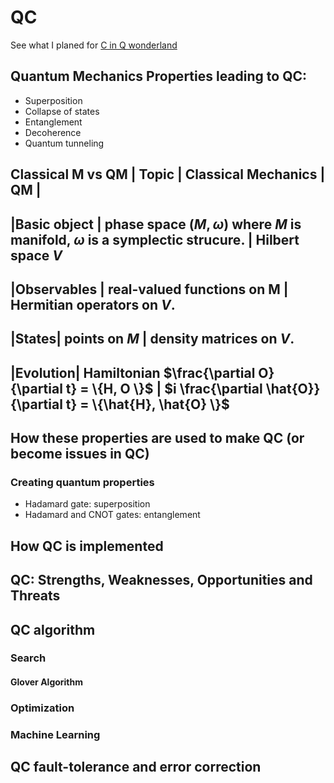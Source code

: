 # QC

See what I planed for [C in Q wonderland](https://github.com/tatpongkatanyukul/AdventureBook/blob/main/CinQWonder/readme.md)

## Quantum Mechanics Properties leading to QC:
  * Superposition
  * Collapse of states
  * Entanglement
  * Decoherence
  * Quantum tunneling

Classical M vs QM
| Topic | Classical Mechanics | QM |
------------------------------------------------
|Basic object | phase space $(M, \omega)$ where $M$ is manifold, $\omega$ is a symplectic strucure. | Hilbert space $V$
------------------------------------------------
|Observables | real-valued functions on M | Hermitian operators on $V$.
------------------------------------------------
|States| points on $M$ | density matrices on $V$.
------------------------------------------------
|Evolution| Hamiltonian $\frac{\partial O}{\partial t} = \{H, O \}$ | $i \frac{\partial \hat{O}}{\partial t} = \{\hat{H}, \hat{O} \}$
------------------------------------------------



## How these properties are used to make QC (or become issues in QC)


### Creating quantum properties

  * Hadamard gate: superposition
  * Hadamard and CNOT gates: entanglement
 

## How QC is implemented


## QC: Strengths, Weaknesses, Opportunities and Threats


## QC algorithm

### Search

#### Glover Algorithm


### Optimization

### Machine Learning


## QC fault-tolerance and error correction
